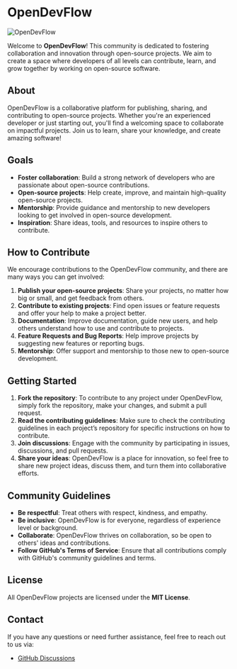 # OpenDevFlow
![OpenDevFlow](https://github.com/user-attachments/assets/77817ad0-5fc2-48cd-a5dd-b89634aa7913)



Welcome to **OpenDevFlow**! This community is dedicated to fostering collaboration and innovation through open-source projects. We aim to create a space where developers of all levels can contribute, learn, and grow together by working on open-source software.

## About

OpenDevFlow is a collaborative platform for publishing, sharing, and contributing to open-source projects. Whether you're an experienced developer or just starting out, you'll find a welcoming space to collaborate on impactful projects. Join us to learn, share your knowledge, and create amazing software!

## Goals

- **Foster collaboration**: Build a strong network of developers who are passionate about open-source contributions.
- **Open-source projects**: Help create, improve, and maintain high-quality open-source projects.
- **Mentorship**: Provide guidance and mentorship to new developers looking to get involved in open-source development.
- **Inspiration**: Share ideas, tools, and resources to inspire others to contribute.

## How to Contribute

We encourage contributions to the OpenDevFlow community, and there are many ways you can get involved:

1. **Publish your open-source projects**: Share your projects, no matter how big or small, and get feedback from others.
2. **Contribute to existing projects**: Find open issues or feature requests and offer your help to make a project better.
3. **Documentation**: Improve documentation, guide new users, and help others understand how to use and contribute to projects.
4. **Feature Requests and Bug Reports**: Help improve projects by suggesting new features or reporting bugs.
5. **Mentorship**: Offer support and mentorship to those new to open-source development.

## Getting Started

1. **Fork the repository**: To contribute to any project under OpenDevFlow, simply fork the repository, make your changes, and submit a pull request.
2. **Read the contributing guidelines**: Make sure to check the contributing guidelines in each project’s repository for specific instructions on how to contribute.
3. **Join discussions**: Engage with the community by participating in issues, discussions, and pull requests.
4. **Share your ideas**: OpenDevFlow is a place for innovation, so feel free to share new project ideas, discuss them, and turn them into collaborative efforts.

## Community Guidelines

- **Be respectful**: Treat others with respect, kindness, and empathy.
- **Be inclusive**: OpenDevFlow is for everyone, regardless of experience level or background.
- **Collaborate**: OpenDevFlow thrives on collaboration, so be open to others' ideas and contributions.
- **Follow GitHub's Terms of Service**: Ensure that all contributions comply with GitHub's community guidelines and terms.

## License

All OpenDevFlow projects are licensed under the **MIT License**.

## Contact

If you have any questions or need further assistance, feel free to reach out to us via:

- [GitHub Discussions](#)
